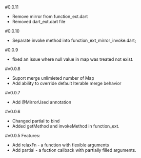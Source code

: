 #0.0.11
* Remove mirror from function_ext.dart
* Removed dart_ext.dart file

#0.0.10
* Separate invoke method into function_ext_mirror_invoke.dart;

#0.0.9
* fixed an issue where null value in map was treated not exist.

#v0.0.8
* Suport merge unlimieted number of Map
* Add ability to override default Iterable merge behavior

#v0.0.7
* Add @MirrorUsed annotation

#v0.0.6
* Changed partial to bind
* Added getMethod and invokeMethod in function_ext.

#v0.0.5
Features:
* Add relaxFn - a function with flexible arguments
* Add partial - a fuction callback with partially filled arguments.
